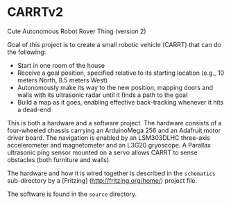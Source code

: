 # CARRTv2
Cute Autonomous Robot Rover Thing (version 2)

Goal of this project is to create a small robotic vehicle (CARRT) that can do the following:

- Start in one room of the house
- Receive a goal position, specified relative to its starting location (e.g., 10 meters North, 8.5 meters West)
- Autonomously make its way to the new position, mapping doors and walls with its ultrasonic radar until it finds a path to the goal
- Build a map as it goes, enabling effective back-tracking whenever it hits a dead-end

This is both a hardware and a software project.   The hardware consists of a four-wheeled chassis carrying an ArduinoMega 256 and
an Adafruit motor driver board.  The navigation is enabled by an LSM303DLHC three-axis accelerometer and magnetometer and an
L3G20 gryoscope.  A Parallax ultrasonic ping sensor mounted on a servo allows CARRT to sense obstacles (both furniture and walls).

The hardware and how it is wired together is described in the `schematics` sub-directory by a [Fritzing] (http://fritzing.org/home/) project file.

The software is found in the `source` directory.

